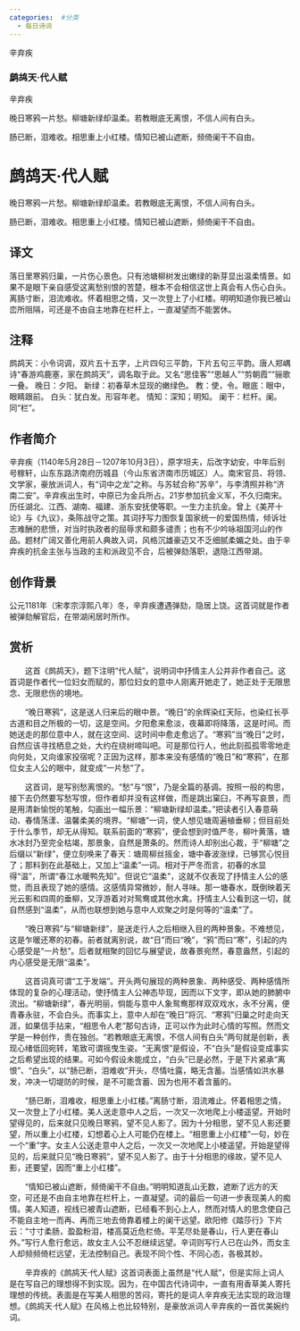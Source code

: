 ```yaml
---
categories:  #分类
  - 每日诗词
---
```


<div class="card-wrapper">
    <div class="poem-card-adaptive">
        <div class="poem-seal-final">
            辛弃疾
        </div>
        <div class="poem-content-adaptive">
            <h3 class="poem-title">鹧鸪天·代人赋</h3>
            <p class="poem-author">辛弃疾</p>
            <p>晚日寒鸦一片愁。柳塘新绿却温柔。若教眼底无离恨，不信人间有白头。</p>
            <p>肠已断，泪难收。相思重上小红楼。情知已被山遮断，频倚阑干不自由。</p>
        </div>
    </div>
</div>

# 鹧鸪天·代人赋

晚日寒鸦一片愁。柳塘新绿却温柔。若教眼底无离恨，不信人间有白头。

肠已断，泪难收。相思重上小红楼。情知已被山遮断，频倚阑干不自由。

## 译文
落日里寒鸦归巢，一片伤心景色。只有池塘柳树发出嫩绿的新芽显出温柔情景。如果不是眼下亲自感受这离愁别恨的苦楚，根本不会相信这世上真会有人伤心白头。
离肠寸断，泪流难收。怀着相思之情，又一次登上了小红楼。明明知道你我已被山峦所阻隔，可还是不由自主地靠在栏杆上，一直凝望而不能罢休。

## 注释
鹧鸪天：小令词调，双片五十五字，上片四句三平韵，下片五句三平韵。唐人郑嵎诗“春游鸡鹿塞，家在鹧鸪天”，调名取于此。又名“思佳客”“思越人”“剪朝霞”“骊歌一叠。
晚日：夕阳。
新绿：初春草木显现的嫩绿色。
教：使，令。眼底：眼中，眼睛跟前。
白头：犹白发。形容年老。
情知：深知；明知。
阑干：栏杆。阑。同“栏”。

## 作者简介

辛弃疾（1140年5月28日－1207年10月3日），原字坦夫，后改字幼安，中年后别号稼轩，山东东路济南府历城县（今山东省济南市历城区）人。南宋官员、将领、文学家，豪放派词人，有“词中之龙”之称。与苏轼合称“苏辛”，与李清照并称“济南二安”。辛弃疾出生时，中原已为金兵所占。21岁参加抗金义军，不久归南宋。历任湖北、江西、湖南、福建、浙东安抚使等职。一生力主抗金。曾上《美芹十论》与《九议》，条陈战守之策。其词抒写力图恢复国家统一的爱国热情，倾诉壮志难酬的悲愤，对当时执政者的屈辱求和颇多谴责；也有不少吟咏祖国河山的作品。题材广阔又善化用前人典故入词，风格沉雄豪迈又不乏细腻柔媚之处。由于辛弃疾的抗金主张与当政的主和派政见不合，后被弹劾落职，退隐江西带湖。

## 创作背景

公元1181年（宋孝宗淳熙八年）冬，辛弃疾遭遇弹劾，隐居上饶。这首词就是作者被弹劾解官后，在带湖闲居时所作。

## 赏析

　　这首《鹧鸪天》，题下注明“代人赋”，说明词中抒情主人公并非作者自己。这首词是作者代一位妇女而赋的，那位妇女的意中人刚离开她走了，她正处于无限思念、无限悲伤的境地。

　　“晚日寒鸦”，这是送人归来后的眼中景。“晚日”的余辉染红天际，也染红长亭古道和目之所极的一切，这是空间。夕阳愈来愈淡，夜幕即将降落，这是时间。而她送走的那位意中人，就在这空间、这时间中愈走愈远了。“寒鸦”当“晚日”之时，自然应该寻找栖息之处，大约在绕树啼叫吧。可是那位行人，他此刻孤孤零零地走向何处，又向谁家投宿呢？正因为这样，那本来没有感情的“晚日”和“寒鸦”，在那位女主人公的眼中，就变成“一片愁”了。

　　这首词，是写别愁离恨的。“愁”与“恨”，乃是全篇的基调。按照一般的构思，接下去仍然要写愁写恨，但作者却并没有这样做，而是跳出窠臼，不再写哀景，而是用清新愉悦的笔触，勾画出一幅乐景：“柳塘新绿却温柔。”把读者引入春意萌动、春情荡漾、温馨柔美的境界。“柳塘”一词，使人想见塘周遍植垂柳；但目前处于什么季节，却无从得知。联系前面的“寒鸦”，便会想到时值严冬，柳叶黄落，塘水冰封乃至完全枯竭，那景象，自然是萧条的。然而诗人却别出心裁，于“柳塘”之后缀以“新绿”，便立刻唤来了春天：塘周柳丝摇金，塘中春波涨绿，已够赏心悦目了；那料到在此基础上，又加上“温柔”一词。相对于严冬而言，初春的水显得“温”，所谓“春江水暖鸭先知”。但说它“温柔”，这就不仅表现了抒情主人公的感觉，而且表现了她的感情。这感情异常微妙，耐人寻味。那一塘春水，既倒映着天光云影和四周的垂柳，又浮游着对对鸳鸯或其他水禽。抒情主人公看到这一切，就自然感到“温柔”，从而也联想到她与意中人欢聚之时是何等的“温柔”了。

　　“晚日寒鸦”与“柳塘新绿”，是送走行人之后相继入目的两种景象。不难想见，这是乍暖还寒的初春。前者就离别说，故“日”而曰“晚”，“鸦”而曰“寒”，引起的内心感受是“一片愁”。后者就相聚的回忆与展望说，故春景宛然，春意盎然，引起的内心感受是无限“温柔”。

　　这首词真可谓“工于发端”。开头两句展现的两种景象、两种感受、两种感情所体现的复杂的心理活动，使抒情主人公神态毕现，因而以下文字，即从她的肺腑中流出。“柳塘新绿”，春光明丽，倘能与意中人象鸳鸯那样双双戏水，永不分离，便青春永驻，不会白头。而事实上，意中人却在“晚日”将沉、“寒鸦”归巢之时走向天涯，如果信手拈来，“相思令人老”那句古诗，正可以作为此时心情的写照。然而文学是一种创作，贵在独创。“若教眼底无离恨，不信人间有白头”两句就是创新，表现心绪低回宛转，笔致可谓摇曳生姿。“无离恨”是假设，不“白头”是假设变成事实之后希望出现的结果。可如今假设未能成立，“白头”已是必然，于是下片紧承“离恨”、“白头”，以“肠已断，泪难收”开头，尽情吐露，略无含蓄。当感情如洪水暴发，冲决一切堤防的时候，是不可能含蓄、因为也用不着含蓄的。

　　“肠已断，泪难收，相思重上小红楼。”离肠寸断，泪流难止。怀着相思之情，又一次登上了小红楼。美人送走意中人之后，一次又一次地爬上小楼遥望。开始时望得见的，后来就只见晚日寒鸦，望不见人影了。因为十分相思，望不见人影还要望，所以重上小红楼，幻想着心上人可能仍在楼上。“相思重上小红楼”一句，妙在一个“重”字。女主人公送走意中人之后，一次又一次地爬上小楼遥望。开始是望得见的，后来就只见“晚日寒鸦”，望不见人影了。由于十分相思的缘故，望不见人影，还要望，因而“重上小红楼”。

　　“情知已被山遮断，频倚阑干不自由。”明明知道乱山无数，遮断了远方的天空，可还是不由自主地靠在栏杆上，一直凝望。词的最后一句进一步表现美人的痴情。美人知道，视线已被青山遮断，已经看不到心上人，然而对情人的思念使自己不能自主地一而再、再而三地去倚靠着楼上的阑干远望。欧阳修《踏莎行》下片云：“寸寸柔肠，盈盈粉泪，楼高莫近危栏倚。平芜尽处是春山，行人更在春山外。”写行人愈行愈远，故女主人公不忍继续远望。辛词则写行人已在山外，而女主人却频频倚栏远望，无法控制自己。表现不同个性、不同心态，各极其妙。

　　辛弃疾的《鹧鸪天·代人赋》这首词表面上虽然是“代人赋”，但是实际上词人是在写自己的理想得不到实现。因为，在中国古代诗词中，一直有用香草美人寄托理想的传统。表面是在写美人相思的苦闷，寄托的是词人辛弃疾无法实现的政治理想。《鹧鸪天·代人赋》在风格上也比较特别，是豪放派词人辛弃疾的一首优美婉约词。